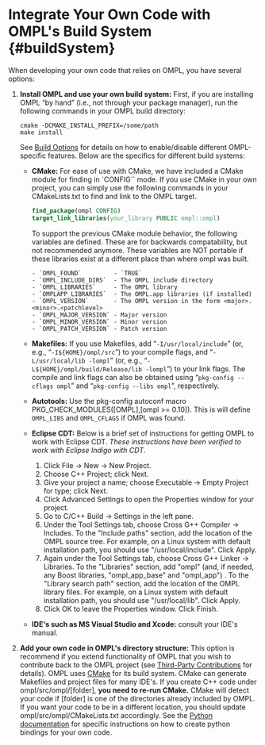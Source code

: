 # Integrate Your Own Code with OMPL's Build System {#buildSystem}

When developing your own code that relies on OMPL, you have several options:

1. __Install OMPL and use your own build system:__ First, if you are installing OMPL “by hand” (i.e., not through your package manager), run the following commands in your OMPL build directory:

       cmake -DCMAKE_INSTALL_PREFIX=/some/path
       make install

   See [Build Options](buildOptions.html) for details on how to enable/disable different OMPL-specific features. Below are the specifics for different build systems:

   - __CMake:__ For ease of use with CMake, we have included a CMake module for finding in `CONFIG`` mode. If you use CMake in your own project, you can simply use the following commands in your CMakeLists.txt to find and link to the OMPL target.
   
      ```cmake
      find_package(ompl CONFIG)
      target_link_libraries(your_library PUBLIC ompl::ompl)
      ```
      
      To support the previous CMake module behavior, the following variables are defined. These are for backwards compatability, but not recommended anymore. These variables are NOT portable if these libraries exist at a different place than where ompl was built.

         - `OMPL_FOUND`         - `TRUE`
         - `OMPL_INCLUDE_DIRS`  - The OMPL include directory
         - `OMPL_LIBRARIES`     - The OMPL library
         - `OMPLAPP_LIBRARIES`  - The OMPL.app libraries (if installed)
         - `OMPL_VERSION`       - The OMPL version in the form <major>.<minor>.<patchlevel>
         - `OMPL_MAJOR_VERSION` - Major version
         - `OMPL_MINOR_VERSION` - Minor version
         - `OMPL_PATCH_VERSION` - Patch version

   - __Makefiles:__ If you use Makefiles, add “`-I/usr/local/include`” (or, e.g., “`-I${HOME}/ompl/src`”) to your compile flags, and “`-L/usr/local/lib -lompl`” (or, e.g., “`-L${HOME}/ompl/build/Release/lib -lompl`”) to your link flags. The compile and link flags can also be obtained using  “`pkg-config --cflags ompl`” and  “`pkg-config --libs ompl`”, respectively.
   - __Autotools:__ Use the pkg-config autoconf macro PKG_CHECK_MODULES([OMPL],[ompl >= 0.10]). This is will define `OMPL_LIBS` and `OMPL_CFLAGS` if OMPL was found.
   - __Eclipse CDT:__ Below is a brief set of instructions for getting OMPL to work with Eclipse CDT. _These instructions have been verified to work with Eclipse Indigo with CDT_.

      1. Click File -> New -> New Project.
      2. Choose C++ Project; click Next.
      3. Give your project a name; choose Executable -> Empty Project for type; click Next.
      4. Click Advanced Settings to open the Properties window for your project.
      5. Go to C/C++ Build -> Settings in the left pane.
      6. Under the Tool Settings tab, choose Cross G++ Compiler -> Includes. To the "Include paths" section, add the location of the OMPL source tree. For example, on a Linux system with default installation path, you should use "/usr/local/include". Click Apply.
      7. Again under the Tool Settings tab, choose Cross G++ Linker -> Libraries. To the "Libraries" section, add "ompl" (and, if needed, any Boost libraries, "ompl_app_base" and "ompl_app") . To the "Library search path" section, add the location of the OMPL library files. For example, on a Linux system with default installation path, you should use "/usr/local/lib". Click Apply.
      8. Click OK to leave the Properties window. Click Finish.

   - __IDE's such as MS Visual Studio and Xcode:__ consult your IDE's manual.
2. __Add your own code in OMPL's directory structure:__ This option is recommend if you extend functionality of OMPL that you wish to contribute back to the OMPL project (see [Third-Party Contributions](thirdparty.html) for details). OMPL uses [CMake](https://www.cmake.org) for its build system. CMake can generate Makefiles and project files for many IDE's. If you create C++ code under ompl/src/ompl/[folder], __you need to re-run CMake.__ CMake will detect your code if [folder] is one of the directories already included by OMPL. If you want your code to be in a different location, you should update ompl/src/ompl/CMakeLists.txt accordingly. See the [Python documentation](python.html#updating_python_bindings) for specific instructions on how to create python bindings for your own code.
